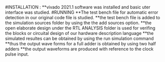 #INSTALLATION : 
**vivado 2021.1 software was installed and basic uter interface was studied.
#RUNNING
**The test bench file for automatic error detection in our original code file is studied. 
**the test bench file is added to the simulation sources folder by using the the add sources option.
**the open elaborate design under the RTL ANALYSIS folder is used for verifing the blocks or circuital design of our hardware description language
**the simulated resultes can be obtained by using the run simulation command 
**thus the output wave forms for a full adder is obtained by using two half adders
**the output waveforms are produced with reference to the clock pulse input.
